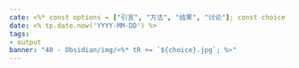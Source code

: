 ```yaml
---
cate: <%* const options = ["引言", "方法", "结果", "讨论"]; const choice = await tp.system.suggester(options, options); tR += choice; %>
date: <% tp.date.now('YYYY-MM-DD') %>
tags: 
- output
banner: "40 - Obsidian/img/<%* tR += `${choice}.jpg`; %>"
---
```

